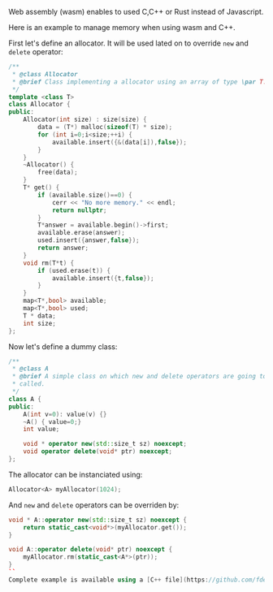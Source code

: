 Web assembly (wasm) enables to used C,C++ or Rust instead of Javascript.

Here is an example to manage memory when using wasm and C++.

First let's define an allocator. It will be used lated on to override ```new``` and ```delete``` operator:

```c++
/**
 * @class Allocator
 * @brief Class implementing a allocator using an array of type \par T.
 */
template <class T>
class Allocator {
public:
    Allocator(int size) : size(size) {
        data = (T*) malloc(sizeof(T) * size);
        for (int i=0;i<size;++i) {
            available.insert({&(data[i]),false});
        }
    }
    ~Allocator() {
        free(data);
    }
    T* get() {
        if (available.size()==0) {
            cerr << "No more memory." << endl;
            return nullptr;
        }
        T*answer = available.begin()->first;
        available.erase(answer);
        used.insert({answer,false});
        return answer;
    }
    void rm(T*t) {
        if (used.erase(t)) {
            available.insert({t,false});
        }
    }
    map<T*,bool> available;
    map<T*,bool> used;
    T * data;
    int size;
};
```

Now let's define a dummy class:
```c++
/**
 * @class A
 * @brief A simple class on which new and delete operators are going to be
 * called.
 */
class A {
public:
    A(int v=0): value(v) {}
    ~A() { value=0;}
    int value;

    void * operator new(std::size_t sz) noexcept;
    void operator delete(void* ptr) noexcept;
};
```
The allocator can be instanciated using:
```c++
Allocator<A> myAllocator(1024);

```
And ```new``` and ```delete``` operators can be overriden by:
```c++
void * A::operator new(std::size_t sz) noexcept {
    return static_cast<void*>(myAllocator.get());
}

void A::operator delete(void* ptr) noexcept {
    myAllocator.rm(static_cast<A*>(ptr));
}
``
Complete example is available using a [C++ file](https://github.com/fderepas/unix_memo/blob/main/code/wasm.cc) and an [html file](https://github.com/fderepas/unix_memo/blob/main/code/wasm.html).